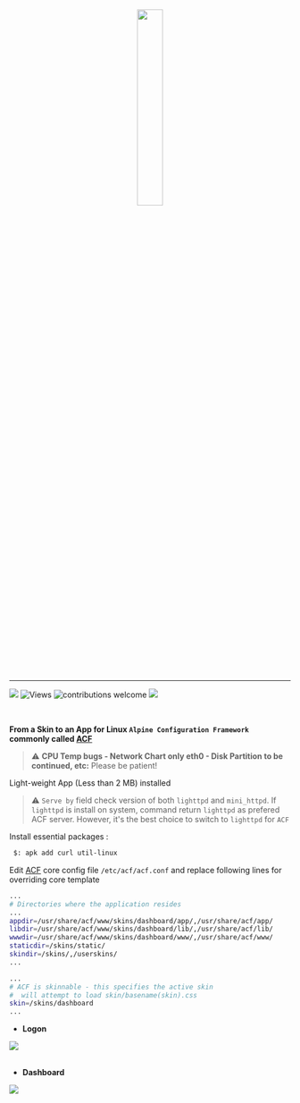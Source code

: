 <br>
<br>
<div align="center">
 <img src="https://github.com/trinity-labs/trinity-skin/assets/45216746/f8b4b03a-1371-4abb-bf4a-fd9e2a1c7446" width="30%">
</div>

<br>
<hr/>

  ![](https://img.shields.io/github/stars/trinity-labs/trinity-skin.svg)
  ![Views](https://img.shields.io/endpoint?url=https%3A%2F%2Fhits.dwyl.com%2Ftrinity-labs%2Ftrinity-skin.json%3Fcolor%3Dpurple)
  ![contributions welcome](https://img.shields.io/badge/contributions-welcome-ff69b4.svg?style=flat)
  ![](https://img.shields.io/github/issues/trinity-labs/trinity-skin.svg)
 
<br>

**From a Skin to an App for Linux `Alpine Configuration Framework` commonly called [ACF](https://wiki.alpinelinux.org/wiki/Alpine_Configuration_Framework_Design)**
<br>

> ⚠️ **CPU Temp bugs - Network Chart only eth0 - Disk Partition to be continued, etc:** Please be patient!

Light-weight App (Less than 2 MB) installed

> ⚠️ `Serve by` field check version of both `lighttpd` and `mini_httpd`. If `lighttpd` is install on system, command return `lighttpd` as prefered ACF server. However, it's the best choice to switch to `lighttpd` for `ACF`

Install essential packages :

```bash
 $: apk add curl util-linux
```

Edit [ACF](https://wiki.alpinelinux.org/wiki/Alpine_Configuration_Framework_Design#ACF_Layout) core config file `/etc/acf/acf.conf` and replace following lines for overriding core template
 
  ```bash
 ...
 # Directories where the application resides
 ...
appdir=/usr/share/acf/www/skins/dashboard/app/,/usr/share/acf/app/
libdir=/usr/share/acf/www/skins/dashboard/lib/,/usr/share/acf/lib/
wwwdir=/usr/share/acf/www/skins/dashboard/www/,/usr/share/acf/www/
staticdir=/skins/static/
skindir=/skins/,/userskins/
...
  ```
  
   ```bash
 ...
# ACF is skinnable - this specifies the active skin
#  will attempt to load skin/basename(skin).css
skin=/skins/dashboard
...
  ```

- **Logon**

<img src="https://github.com/trinity-labs/dashboard-skin/assets/45216746/bf78f68a-d45f-492c-b348-3b00cf3c5b4b">
<br>
<br>

- **Dashboard**

<img src="https://github.com/trinity-labs/dashboard-skin/assets/45216746/9e465dad-57b6-4cf7-b9eb-3d9b1c25fb0">